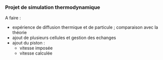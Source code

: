 ### Projet de simulation thermodynamique 


A faire :
 - expérience de diffusion thermique et de particule ; comparaison avec la théorie
 - ajout de plusieurs cellules et gestion des echanges
 - ajout du piston :
    - vitesse imposée
    - vitesse calculée
